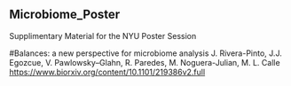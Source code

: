 ## Microbiome_Poster
Supplimentary Material for the NYU Poster Session

#Balances: a new perspective for microbiome analysis
J. Rivera-Pinto, J.J. Egozcue, V. Pawlowsky–Glahn, R. Paredes, M. Noguera-Julian, M. L. Calle
https://www.biorxiv.org/content/10.1101/219386v2.full
